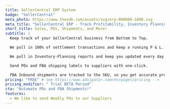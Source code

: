 ```yaml
---
title: SellerCentral ERP System
badge: "SellerCentral"
meta_photo: https://www.thevdb.com/assets/svg/erp-000000-1000.svg
meta_title: "SellerCentral ERP - Track Profitability, Inventory Planning, Create POs, and more!"
short_title: Sales, POs, Shipments, and More!
subtitle: |
  Keep track of your SellerCentral business from Bottom to Top.

  We pull in 100% of settlement transactions and keep a running P & L.

  We pull in Inventory-Planning reports and keep you updated every day.

  Send POs and FBA shipping labels to suppliers with one-click.

  FBA Inbound shipments are tracked to the SKU, so you get accurate profitability tracking over time.
pricing: "FREE" # see https://www.advigator.com/en/pages/pricing -->
pricing_modifier: " Trial BETA Period"
cta: "Automate POs and FBA Shipments!"
features:
  - We like to send Weekly POs to our Suppliers
---
```

